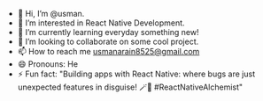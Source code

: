 - 👋 Hi, I’m @usman.
- 👀 I’m interested in React Native Development.
- 🌱 I’m currently learning everyday something new!
- 💞️ I’m looking to collaborate on some cool project.
- 📫 How to reach me usmanarain8525@gmail.com
- 😄 Pronouns: He
- ⚡ Fun fact: "Building apps with React Native: where bugs are just unexpected features in disguise! 🪄📱 #ReactNativeAlchemist"

<!---
usman1014/usman1014 is a ✨ special ✨ repository because its `README.md` (this file) appears on your GitHub profile.
You can click the Preview link to take a look at your changes.
--->
